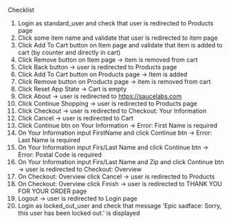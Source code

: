 Checklist
1. Login as standard_user and check that user is redirected to Products page
2. Click some item name and validate that user is redirected to item page
3. Click Add To Cart button on Item page and validate that item is added to cart (by counter and directly in cart)
4. Click Remove button on Item page → item is removed from cart
5. Click Back button → user is redirected to Products page
6. Click Add To Cart button on Products page → Item is added
7. Click Remove button on Products page → item is removed from cart
8. Click Reset App State → Cart is empty
9. Click About → user is redirected to https://saucelabs.com
10. Click Continue Shopping → user is redirected to Products page
11. Click Checkout → user is redirected to Checkout: Your Information
12. Click Cancel → user is redirected to Cart
13. Click Continue btn on Your Information → Error: First Name is required
14. On Your Information input FirstName and click Continue btn → Error: Last Name is required
15. On Your Information input Firs/Last Name and click Continue btn → Error: Postal Code is required
16. On Your Information input Firs/Last Name and Zip and click Continue btn → user is redirected to Checkout: Overview
17. On Checkout: Overview click Cancel → user is redirected to Products
18. On Checkout: Overview click Finish → user is redirected to THANK YOU FOR YOUR ORDER page
19. Logout → user is redirected to Login page
20. Login as locked_out_user and check that message 'Epic sadface: Sorry, this user has been locked out.' is displayed 
 